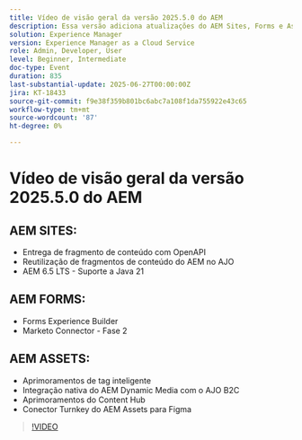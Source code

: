 ```yaml
---
title: Vídeo de visão geral da versão 2025.5.0 do AEM
description: Essa versão adiciona atualizações do AEM Sites, Forms e Assets, incluindo entrega de OpenAPI, suporte a Java 21, Tags inteligentes, Conector Figma e Dynamic Media para AJO B2C.
solution: Experience Manager
version: Experience Manager as a Cloud Service
role: Admin, Developer, User
level: Beginner, Intermediate
doc-type: Event
duration: 835
last-substantial-update: 2025-06-27T00:00:00Z
jira: KT-18433
source-git-commit: f9e38f359b801bc6abc7a108f1da755922e43c65
workflow-type: tm+mt
source-wordcount: '87'
ht-degree: 0%

---
```



# Vídeo de visão geral da versão 2025.5.0 do AEM

## AEM SITES:

* Entrega de fragmento de conteúdo com OpenAPI
* Reutilização de fragmentos de conteúdo do AEM no AJO
* AEM 6.5 LTS - Suporte a Java 21

## AEM FORMS:

* Forms Experience Builder
* Marketo Connector - Fase 2

## AEM ASSETS:

* Aprimoramentos de tag inteligente
* Integração nativa do AEM Dynamic Media com o AJO B2C
* Aprimoramentos do Content Hub
* Conector Turnkey do AEM Assets para Figma

>[!VIDEO](https://video.tv.adobe.com/v/3464355/?learn=on&enablevpops&captions=por_br)
